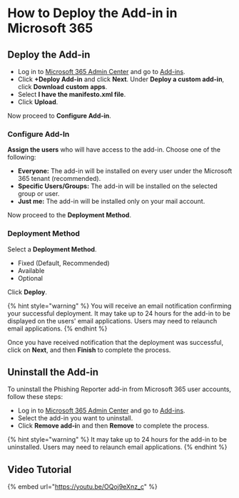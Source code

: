 # How to Deploy the Add-in in Microsoft 365

## Deploy the Add-in

* Log in to [Microsoft 365 Admin Center](https://admin.microsoft.com/AdminPortal/Home#/homepage) and go to [Add-ins](https://admin.microsoft.com/AdminPortal/Home#/Settings/AddIns).
* Click **+Deploy Add-in** and click **Next**. Under **Deploy a custom add-in**, click **Download** **custom** **apps**.
* Select **I have the manifesto.xml file**.
* Click **Upload**.

Now proceed to **Configure Add-in**.

### Configure Add-In

**Assign the users** who will have access to the add-in. Choose one of the following:

* **Everyone:** The add-in will be installed on every user under the Microsoft 365 tenant (recommended).
* **Specific Users/Groups:** The add-in will be installed on the selected group or user.
* **Just me:** The add-in will be installed only on your mail account.

Now proceed to the **Deployment Method**.

### Deployment Method

Select a **Deployment Method**.

* Fixed (Default, Recommended)
* Available
* Optional

Click **Deploy**.

{% hint style="warning" %}
You will receive an email notification confirming your successful deployment. It may take up to 24 hours for the add-in to be displayed on the users' email applications. Users may need to relaunch email applications.​
{% endhint %}

Once you have received notification that the deployment was successful, click on **Next**, and then **Finish** to complete the process.

## Uninstall the Add-in

To uninstall the Phishing Reporter add-in from Microsoft 365 user accounts, follow these steps:

* Log in to [Microsoft 365 Admin Center](https://admin.microsoft.com/AdminPortal/Home#/homepage) and go to [Add-ins](https://admin.microsoft.com/AdminPortal/Home#/Settings/AddIns).
* Select the add-in you want to uninstall.
* Click **Remove add-i**n and then **Remove** to complete the process.

{% hint style="warning" %}
It may take up to 24 hours for the add-in to be uninstalled. Users may need to relaunch email applications.​
{% endhint %}

## Video Tutorial

{% embed url="https://youtu.be/OQoj9eXnz_c" %}
